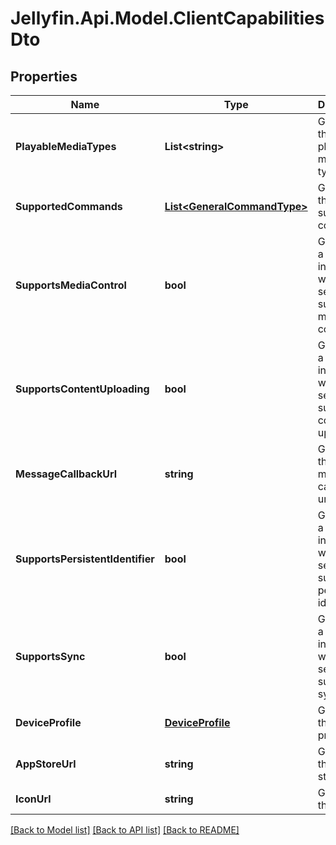
# Jellyfin.Api.Model.ClientCapabilitiesDto

## Properties

Name | Type | Description | Notes
------------ | ------------- | ------------- | -------------
**PlayableMediaTypes** | **List&lt;string&gt;** | Gets or sets the list of playable media types. | [optional] 
**SupportedCommands** | [**List&lt;GeneralCommandType&gt;**](GeneralCommandType.md) | Gets or sets the list of supported commands. | [optional] 
**SupportsMediaControl** | **bool** | Gets or sets a value indicating whether session supports media control. | [optional] 
**SupportsContentUploading** | **bool** | Gets or sets a value indicating whether session supports content uploading. | [optional] 
**MessageCallbackUrl** | **string** | Gets or sets the message callback url. | [optional] 
**SupportsPersistentIdentifier** | **bool** | Gets or sets a value indicating whether session supports a persistent identifier. | [optional] 
**SupportsSync** | **bool** | Gets or sets a value indicating whether session supports sync. | [optional] 
**DeviceProfile** | [**DeviceProfile**](DeviceProfile.md) | Gets or sets the device profile. | [optional] 
**AppStoreUrl** | **string** | Gets or sets the app store url. | [optional] 
**IconUrl** | **string** | Gets or sets the icon url. | [optional] 

[[Back to Model list]](../README.md#documentation-for-models)
[[Back to API list]](../README.md#documentation-for-api-endpoints)
[[Back to README]](../README.md)

